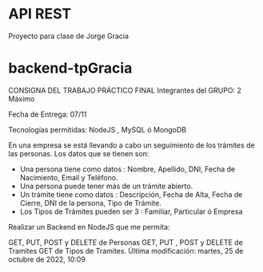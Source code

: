 # API REST

Proyecto para clase de Jorge Gracia
# backend-tpGracia

CONSIGNA DEL TRABAJO PRÁCTICO FINAL
Integrantes del GRUPO: 2 Máximo

Fecha de Entrega:  07/11

Tecnologías permitidas: NodeJS , MySQL ó MongoDB

En una empresa se está llevando a cabo un seguimiento de los trámites de las personas. Los datos que se tienen son:

- Una persona tiene como datos : Nombre, Apellido, DNI, Fecha de Nacimiento, Email y Teléfono.
- Una persona puede tener más de un trámite abierto.
- Un trámite tiene como datos : Descripción, Fecha de Alta, Fecha de Cierre, DNI de la persona, Tipo de Trámite.
- Los Tipos de Trámites pueden ser 3 : Familiar, Particular ó Empresa

Realizar un Backend en NodeJS que me permita:

GET, PUT, POST y DELETE de Personas
GET, PUT , POST y DELETE de Tramites
GET de Tipos de Tramites.
Última modificación: martes, 25 de octubre de 2022, 10:09